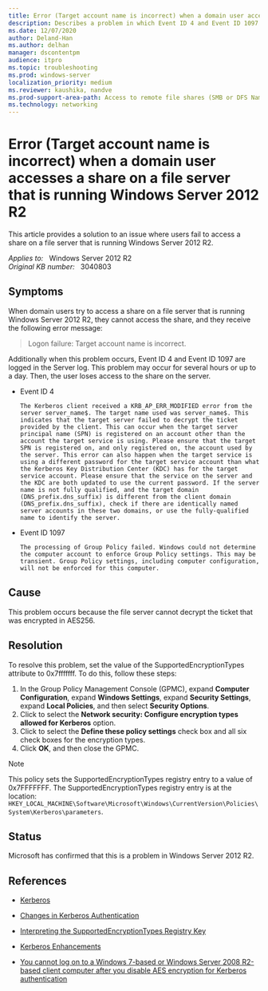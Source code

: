 ```yaml
---
title: Error (Target account name is incorrect) when a domain user accesses a share on a file server that is running Windows Server 2012 R2
description: Describes a problem in which Event ID 4 and Event ID 1097 are logged in the Server log. Provides a Resolution.
ms.date: 12/07/2020
author: Deland-Han
ms.author: delhan
manager: dscontentpm
audience: itpro
ms.topic: troubleshooting
ms.prod: windows-server
localization_priority: medium
ms.reviewer: kaushika, nandve
ms.prod-support-area-path: Access to remote file shares (SMB or DFS Namespace)
ms.technology: networking
---
```

# Error (Target account name is incorrect) when a domain user accesses a share on a file server that is running Windows Server 2012 R2

This article provides a solution to an issue where users fail to access a share on a file server that is running Windows Server 2012 R2.

_Applies to:_ &nbsp; Windows Server 2012 R2  
_Original KB number:_ &nbsp; 3040803

## Symptoms

When domain users try to access a share on a file server that is running Windows Server 2012 R2, they cannot access the share, and they receive the following error message:

> Logon failure: Target account name is incorrect.

Additionally when this problem occurs, Event ID 4 and Event ID 1097 are logged in the Server log. This problem may occur for several hours or up to a day. Then, the user loses access to the share on the server.

- Event ID 4

  ```output
  The Kerberos client received a KRB_AP_ERR_MODIFIED error from the server server_name$. The target name used was server_name$. This indicates that the target server failed to decrypt the ticket provided by the client. This can occur when the target server principal name (SPN) is registered on an account other than the account the target service is using. Please ensure that the target SPN is registered on, and only registered on, the account used by the server. This error can also happen when the target service is using a different password for the target service account than what the Kerberos Key Distribution Center (KDC) has for the target service account. Please ensure that the service on the server and the KDC are both updated to use the current password. If the server name is not fully qualified, and the target domain (DNS_prefix.dns_suffix) is different from the client domain (DNS_prefix.dns_suffix), check if there are identically named server accounts in these two domains, or use the fully-qualified name to identify the server.
  ```

- Event ID 1097

  ```output
  The processing of Group Policy failed. Windows could not determine the computer account to enforce Group Policy settings. This may be transient. Group Policy settings, including computer configuration, will not be enforced for this computer.
  ```

## Cause

This problem occurs because the file server cannot decrypt the ticket that was encrypted in AES256.

## Resolution

To resolve this problem, set the value of the SupportedEncryptionTypes attribute to 0x7fffffff. To do this, follow these steps:

1. In the Group Policy Management Console (GPMC), expand **Computer Configuration**, expand **Windows Settings**, expand **Security Settings**, expand **Local Policies**, and then select **Security Options**.
2. Click to select the **Network security: Configure encryption types allowed for Kerberos** option.
3. Click to select the **Define these policy settings** check box and all six check boxes for the encryption types.
4. Click **OK**, and then close the GPMC.

> [!NOTE]
> This policy sets the SupportedEncryptionTypes registry entry to a value of 0x7FFFFFFF. The SupportedEncryptionTypes registry entry is at the location: `HKEY_LOCAL_MACHINE\Software\Microsoft\Windows\CurrentVersion\Policies\System\Kerberos\parameters`.

## Status

Microsoft has confirmed that this is a problem in Windows Server 2012 R2.

## References

- [Kerberos](/previous-versions/windows/it-pro/windows-server-2008-R2-and-2008/cc753173(v=ws.10))

- [Changes in Kerberos Authentication](/previous-versions/windows/it-pro/windows-server-2008-R2-and-2008/dd560670(v=ws.10))

- [Interpreting the SupportedEncryptionTypes Registry Key](/archive/blogs/petergu/interpreting-the-supportedencryptiontypes-registry-key)

- [Kerberos Enhancements](/previous-versions/windows/it-pro/windows-vista/cc749438(v=ws.10))

- [You cannot log on to a Windows 7-based or Windows Server 2008 R2-based client computer after you disable AES encryption for Kerberos authentication](https://support.microsoft.com/help/2768494)
